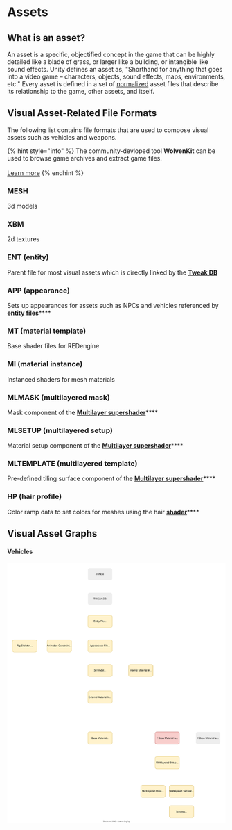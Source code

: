 # Assets

## What is an asset?

An asset is a specific, objectified concept in the game that can be highly detailed like a blade of grass, or larger like a building, or intangible like sound effects. Unity defines an asset as, "Shorthand for anything that goes into a video game – characters, objects, sound effects, maps, environments, etc." Every asset is defined in a set of [normalized](https://en.wikipedia.org/wiki/Database\_normalization) asset files that describe its relationship to the game, other assets, and itself.

## Visual Asset-Related File Formats

The following list contains file formats that are used to compose visual assets such as vehicles and weapons.

{% hint style="info" %}
The community-devloped tool **WolvenKit** can be used to browse game archives and extract game files.\
\
[Learn more](http://localhost:5000/o/-MP5ijqI11FeeX7c8-N8/s/-MP\_ozZVx2gRZUPXkd4r/)
{% endhint %}

### MESH

3d models

### XBM

2d textures

### ENT (entity)

Parent file for most visual assets which is directly linked by the [**Tweak DB**](tweaks.md#what-is-the-tweak-db)

### APP (appearance)

Sets up appearances for assets such as NPCs and vehicles referenced by [**entity files**](assets.md#ent-entity)****

### MT (material template)

Base shader files for REDengine

### MI (material instance)

Instanced shaders for mesh materials

### MLMASK (multilayered mask)

Mask component of the [**Multilayer supershader**](../modding-know-how/modding-cyberpunk-2077/materials-how-to-configure-them/multilayered.md)****

### MLSETUP (multilayered setup)

Material setup component of the [**Multilayer supershader**](../modding-know-how/modding-cyberpunk-2077/materials-how-to-configure-them/multilayered.md)****

### MLTEMPLATE (multilayered template)

Pre-defined tiling surface component of the [**Multilayer supershader**](../modding-know-how/modding-cyberpunk-2077/materials-how-to-configure-them/multilayered.md)****

### HP (hair profile)

Color ramp data to set colors for meshes using the hair [**shader**](shaders/)****

## Visual Asset Graphs

#### Vehicles

![](<../.gitbook/assets/CP2077 Vehicle Example.svg>)

